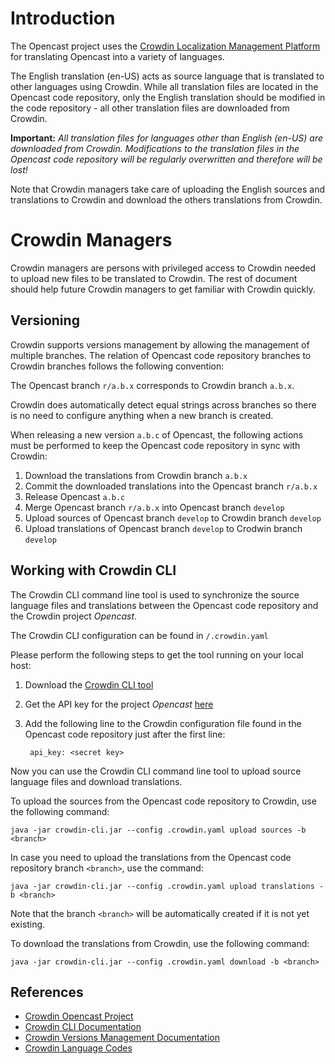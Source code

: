 Introduction
============

The Opencast project uses the
[Crowdin Localization Management Platform](https://crowdin.com/project/opencast-matterhorn) for translating
Opencast into a variety of languages.

The English translation (en-US) acts as source language that is translated to other languages using Crowdin.
While all translation files are located in the Opencast code repository, only the English translation should
be modified in the code repository - all other translation files are downloaded from Crowdin.

**Important:** *All translation files for languages other than English (en-US) are downloaded from Crowdin.
Modifications to the translation files in the Opencast code repository will be regularly overwritten and
therefore will be lost!*

Note that Crowdin managers take care of uploading the English sources and translations to Crowdin and download the
others translations from Crowdin.

Crowdin Managers
================

Crowdin managers are persons with privileged access to Crowdin needed to upload new files to be translated to Crowdin.
The rest of document should help future Crowdin managers to get familiar with Crowdin quickly.

Versioning
----------

Crowdin supports versions management by allowing the management of multiple branches. The relation of
Opencast code repository branches to Crowdin branches follows the following convention:

The Opencast branch `r/a.b.x` corresponds to Crowdin branch `a.b.x`.

Crowdin does automatically detect equal strings across branches so there is no need to configure anything when
a new branch is created.

When releasing a new version `a.b.c` of Opencast, the following actions must be performed to keep the Opencast code
repository in sync with Crowdin:

1. Download the translations from Crowdin branch `a.b.x`
2. Commit the downloaded translations into the Opencast branch `r/a.b.x`
3. Release Opencast `a.b.c`
4. Merge Opencast branch `r/a.b.x` into Opencast branch `develop`
5. Upload sources of Opencast branch `develop` to Crowdin branch `develop`
6. Upload translations of Opencast branch `develop` to Crodwin branch `develop`

Working with Crowdin CLI
------------------------

The Crowdin CLI command line tool is used to synchronize the source language files and
translations between the Opencast code repository and the Crowdin project *Opencast*. 

The Crowdin CLI configuration can be found in `/.crowdin.yaml`

Please perform the following steps to get the tool running on your local host:

1. Download the [Crowdin CLI tool](https://crowdin.com/page/cli-tool)
2. Get the API key for the project *Opencast* 
[here](https://crowdin.com/project/opencast-matterhorn/settings#integration)
3. Add the following line to the Crowdin configuration file found in the Opencast code repository just after
the first line:

        api_key: <secret key>

Now you can use the Crowdin CLI command line tool to upload source language files and download translations.

To upload the sources from the Opencast code repository to Crowdin, use the following command:

    java -jar crowdin-cli.jar --config .crowdin.yaml upload sources -b <branch>

In case you need to upload the translations from the Opencast code repository branch `<branch>`, use the command:

    java -jar crowdin-cli.jar --config .crowdin.yaml upload translations -b <branch>

Note that the branch `<branch>` will be automatically created if it is not yet existing.

To download the translations from Crowdin, use the following command:

    java -jar crowdin-cli.jar --config .crowdin.yaml download -b <branch>

References
----------

 - [Crowdin Opencast Project](https://crowdin.com/project/opencast-matterhorn)
 - [Crowdin CLI Documentation](https://crowdin.com/page/cli-tool)
 - [Crowdin Versions Management Documentation](https://support.crowdin.com/articles/versions-management/)
 - [Crowdin Language Codes](https://crowdin.com/page/api/language-codes)
